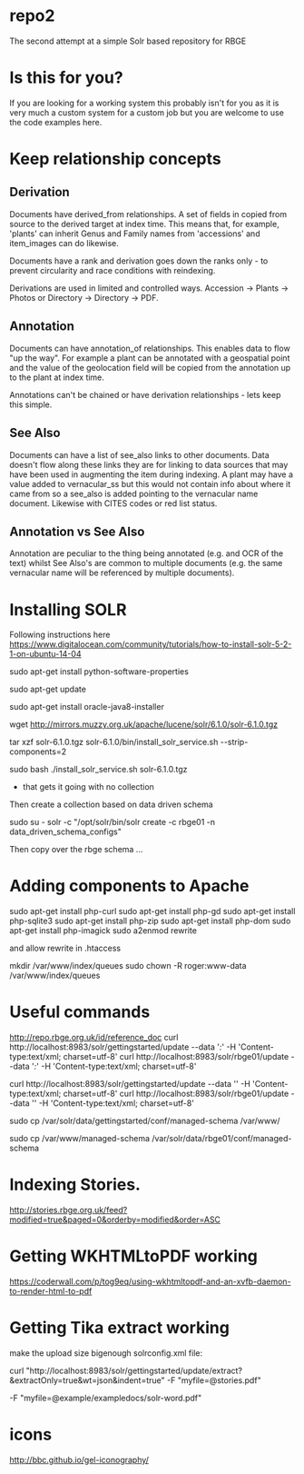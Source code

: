 # repo2
The second attempt at a simple Solr based repository for RBGE

# Is this for you?

If you are looking for a working system this probably isn't for you as it is very much a custom system for a custom job but you are welcome to use the code examples here.

# Keep relationship concepts

## Derivation 

Documents have derived_from relationships. A set of fields in copied from source to the derived target at index time. This means that, for example, 'plants' can inherit Genus and Family names from 'accessions' and item_images can do likewise. 

Documents have a rank and derivation goes down the ranks only - to prevent circularity and race conditions with reindexing.

Derivations are used in limited and controlled ways. Accession -> Plants -> Photos or Directory -> Directory -> PDF.

## Annotation

Documents can have annotation_of relationships. This enables data to flow "up the way". For example a plant can be annotated with a geospatial point and the value of the geolocation field will be copied from the annotation up to the plant at index time.

Annotations can't be chained or have derivation relationships - lets keep this simple.

## See Also

Documents can have a list of see_also links to other documents. Data doesn't flow along these links they are for linking to data sources that may have been used in augmenting the item during indexing. A plant may have a value added to vernacular_ss  but this would not contain info about where it came from so a see_also is added pointing to the vernacular name document.  Likewise with CITES codes or red list status.

## Annotation vs See Also

Annotation are peculiar to the thing being annotated (e.g. and OCR of the text) whilst See Also's are common to multiple documents (e.g. the same vernacular name will be referenced by multiple documents).



# Installing SOLR

Following instructions here https://www.digitalocean.com/community/tutorials/how-to-install-solr-5-2-1-on-ubuntu-14-04

sudo apt-get install python-software-properties

sudo apt-get update

sudo apt-get install oracle-java8-installer

wget http://mirrors.muzzy.org.uk/apache/lucene/solr/6.1.0/solr-6.1.0.tgz

tar xzf solr-6.1.0.tgz solr-6.1.0/bin/install_solr_service.sh --strip-components=2

sudo bash ./install_solr_service.sh solr-6.1.0.tgz

- that gets it going with no collection

Then create a collection based on data driven schema

sudo su - solr -c "/opt/solr/bin/solr create -c rbge01 -n data_driven_schema_configs"

Then copy over the rbge schema ...


# Adding components to Apache

sudo apt-get install php-curl
sudo apt-get install php-gd
sudo apt-get install php-sqlite3
sudo apt-get install php-zip
sudo apt-get install php-dom
sudo apt-get install php-imagick
sudo a2enmod rewrite

and allow rewrite in .htaccess 




mkdir /var/www/index/queues
sudo chown -R roger:www-data /var/www/index/queues

# Useful commands
http://repo.rbge.org.uk/id/reference_doc
curl http://localhost:8983/solr/gettingstarted/update --data '<delete><query>*:*</query></delete>' -H 'Content-type:text/xml; charset=utf-8'
curl http://localhost:8983/solr/rbge01/update --data '<delete><query>*:*</query></delete>' -H 'Content-type:text/xml; charset=utf-8'

curl http://localhost:8983/solr/gettingstarted/update --data '<commit/>' -H 'Content-type:text/xml; charset=utf-8'
curl http://localhost:8983/solr/rbge01/update --data '<commit/>' -H 'Content-type:text/xml; charset=utf-8'


sudo cp /var/solr/data/gettingstarted/conf/managed-schema /var/www/

sudo cp  /var/www/managed-schema /var/solr/data/rbge01/conf/managed-schema


# Indexing Stories.
http://stories.rbge.org.uk/feed?modified=true&paged=0&orderby=modified&order=ASC

# Getting WKHTMLtoPDF working

https://coderwall.com/p/tog9eq/using-wkhtmltopdf-and-an-xvfb-daemon-to-render-html-to-pdf

# Getting Tika extract working

make the upload size bigenough
solrconfig.xml file: <requestDispatcher handleSelect=”true”> <requestParsers enableRemoteStreaming=”false” multipartUploadLimitInKB=”10240″ />

curl "http://localhost:8983/solr/gettingstarted/update/extract?&extractOnly=true&wt=json&indent=true" -F "myfile=@stories.pdf"

-F "myfile=@example/exampledocs/solr-word.pdf"

# icons

 http://bbc.github.io/gel-iconography/